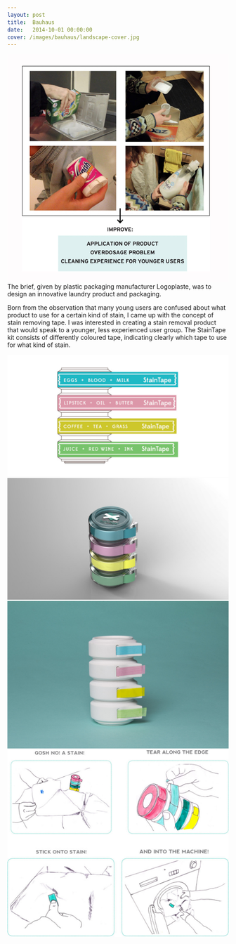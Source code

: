 ```yaml
---
layout: post
title:  Bauhaus
date:   2014-10-01 00:00:00
cover: /images/bauhaus/landscape-cover.jpg
---
```




![Close-Up One](/images/stain/tape/research2.jpg)
The brief, given by plastic packaging manufacturer Logoplaste, was to design an innovative laundry product and packaging.

Born from the observation that many young users are confused about what product to use for a certain kind of stain, I came up with the concept of stain
removing tape. I was interested in creating a stain removal product that would speak to a younger, less experienced user group. The StainTape kit consists
of differently coloured tape, indicating clearly which tape to use for what kind of stain.

![Close-Up One](/images/stain/tape/illustration2.jpg)
![Close-Up One](/images/stain/tape/final-render.jpg)
![Close-Up One](/images/stain/tape/final-model.jpg)
![Close-Up One](/images/stain/tape/user-scenario.jpg)
